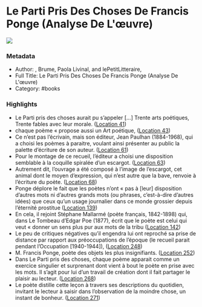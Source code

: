 # Le Parti Pris Des Choses De Francis Ponge (Analyse De L'œuvre)

![](https://m.media-amazon.com/images/I/71hTGWxLtoL._SY160.jpg)

### Metadata

- Author: , Brume, Paola Livinal, and lePetitLitteraire,
- Full Title: Le Parti Pris Des Choses De Francis Ponge (Analyse De L'œuvre)
- Category: #books

### Highlights

- Le Parti pris des choses aurait pu s’appeler […] Trente arts poétiques, Trente fables avec leur morale. ([Location 41](https://readwise.io/to_kindle?action=open&asin=B077PYXSV2&location=41))
- chaque poème « propose aussi un Art poétique, ([Location 43](https://readwise.io/to_kindle?action=open&asin=B077PYXSV2&location=43))
- Ce n’est pas l’écrivain, mais son éditeur, Jean Paulhan (1884-1968), qui a choisi les poèmes à paraitre, voulant ainsi présenter au public la palette d’écriture de son auteur. ([Location 61](https://readwise.io/to_kindle?action=open&asin=B077PYXSV2&location=61))
- Pour le montage de ce recueil, l’éditeur a choisi une disposition semblable à la coquille spiralée d’un escargot. ([Location 63](https://readwise.io/to_kindle?action=open&asin=B077PYXSV2&location=63))
- Autrement dit, l’ouvrage a été composé à l’image de l’escargot, cet animal dont le moyen d’expression, qui n’est autre que la bave, renvoie à l’écriture du poète. ([Location 68](https://readwise.io/to_kindle?action=open&asin=B077PYXSV2&location=68))
- Ponge déplore le fait que les poètes n’ont « pas à [leur] disposition d’autres mots ni d’autres grands mots (ou phrases, c’est-à-dire d’autres idées) que ceux qu’un usage journalier dans ce monde grossier depuis l’éternité prostitue ([Location 139](https://readwise.io/to_kindle?action=open&asin=B077PYXSV2&location=139))
- En cela, il rejoint Stéphane Mallarmé (poète français, 1842-1898) qui, dans Le Tombeau d’Edgar Poe (1877), écrit que le poète est celui qui veut « donner un sens plus pur aux mots de la tribu ([Location 142](https://readwise.io/to_kindle?action=open&asin=B077PYXSV2&location=142))
- Le peu de critiques négatives qu’il engendra lui ont reproché sa prise de distance par rapport aux préoccupations de l’époque (le recueil parait pendant l’Occupation [1940-1944]), ([Location 248](https://readwise.io/to_kindle?action=open&asin=B077PYXSV2&location=248))
- M. Francis Ponge, poète des objets les plus insignifiants. ([Location 252](https://readwise.io/to_kindle?action=open&asin=B077PYXSV2&location=252))
- Dans Le Parti pris des choses, chaque poème apparait comme un exercice singulier et surprenant dont vient à bout le poète en prise avec les mots. Il s’agit pour lui d’un travail de création dont il fait partager le plaisir au lecteur. ([Location 268](https://readwise.io/to_kindle?action=open&asin=B077PYXSV2&location=268))
- Le poète distille cette leçon à travers ses descriptions du quotidien, invitant le lecteur à saisir dans l’observation de la moindre chose, un instant de bonheur. ([Location 271](https://readwise.io/to_kindle?action=open&asin=B077PYXSV2&location=271))
